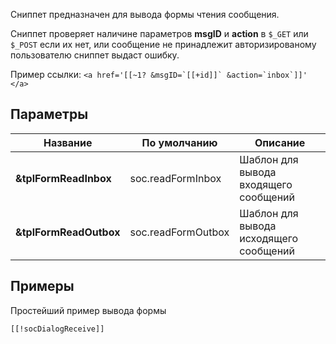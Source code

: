 Сниппет предназначен для вывода формы чтения сообщения.

Сниппет проверяет наличине параметров **msgID** и **action** в ``$_GET`` или ``$_POST`` если их нет, или сообщение не принадлежит авторизированому пользователю сниппет выдаст ошибку.

Пример ссылки: ```<a href='[[~1? &msgID=`[[+id]]` &action=`inbox`]]'  </a> ```

## Параметры
Название | По умолчанию | Описание
---|---|---
**&tplFormReadInbox** | soc.readFormInbox | Шаблон для вывода входящего сообщений
**&tplFormReadOutbox** | soc.readFormOutbox | Шаблон для вывода исходящего сообщений

## Примеры
Простейший пример вывода формы 
```
[[!socDialogReceive]]
```






